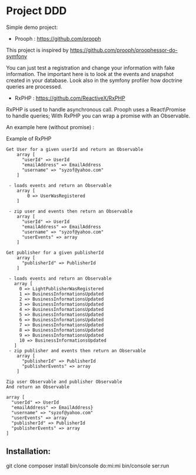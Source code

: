 Project DDD
===========

Simple demo project:

* Prooph : https://github.com/prooph

This project is inspired by https://github.com/prooph/proophessor-do-symfony

You can just test a registration and change your information with fake information.
The important here is to look at the events and snapshot created in your database.
Look also in the symfony profiler how doctrine queries are processed.

* RxPHP : https://github.com/ReactiveX/RxPHP

RxPHP is used to handle asynchronous call. Prooph uses a React\Promise to 
handle queries; With RxPHP you can wrap a promise with an Observable.

An example here (without promise) : 

Example of RxPHP

```
Get User for a given userId and return an Observable
    array [
      "userId" => UserId 
      "emailAddress" => EmailAddress
      "username" => "syzof@yahoo.com"
    ]

 - loads events and return an Observable
    array [
        0 => UserWasRegistered 
    ]
    
 - zip user and events then return an Observable
    array [
      "userId" => UserId
      "emailAddress" => EmailAddress
      "username" => "syzof@yahoo.com"
      "userEvents" => array
    ]
 
Get publisher for a given publisherId
    array [
      "publisherId" => PublisherId
    ]

 - loads events and return an Observable
   array [
     0 => LightPublisherWasRegistered
     1 => BusinessInformationsUpdated
     2 => BusinessInformationsUpdated
     3 => BusinessInformationsUpdated
     4 => BusinessInformationsUpdated
     5 => BusinessInformationsUpdated
     6 => BusinessInformationsUpdated
     7 => BusinessInformationsUpdated
     8 => BusinessInformationsUpdated
     9 => BusinessInformationsUpdated
     10 => BusinessInformationsUpdated
   ] 
 - zip publisher and events then return an Observable
    array [
      "publisherId" => PublisherId
      "publisherEvents" => array
    ]
 
Zip user Observable and publisher Observable
And return an Observable

array [
  "userId" => UserId
  "emailAddress" => EmailAddress}
  "username" => "syzof@yahoo.com"
  "userEvents" => array
  "publisherId" => PublisherId 
  "publisherEvents" => array
]

```

Installation:
-------------

git clone
composer install
bin/console do:mi:mi
bin/console ser:run

